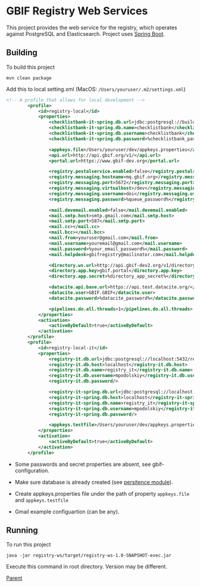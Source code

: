 # GBIF Registry Web Services

This project provides the web service for the registry, which operates against PostgreSQL
and Elasticsearch. Project uses [Spring Boot](https://github.com/spring-projects/spring-boot).

## Building

To build this project

 ```mvn clean package```

Add this to local setting.xml (MacOS: `/Users/youruser/.m2/settings.xml`)

````xml
<!-- A profile that allows for local development -->
        <profile>
            <id>registry-local</id>
            <properties>
                <checklistbank-it-spring.db.url>jdbc:postgresql://builds.gbif.org:5432/clb_spring</checklistbank-it-spring.db.url>
                <checklistbank-it-spring.db.name>checklistbank</checklistbank-it-spring.db.name>
                <checklistbank-it-spring.db.username>checklistbank</checklistbank-it-spring.db.username>
                <checklistbank-it-spring.db.password>%checklistbank_password%</checklistbank-it-spring.db.password>

                <appkeys.file>/Users/youruser/dev/appkeys.properties</appkeys.file>
                <api.url>http://api.gbif.org/v1/</api.url>
                <portal.url>https://www.gbif-dev.org</portal.url>

                <registry.postalservice.enabled>false</registry.postalservice.enabled>
                <registry.messaging.hostname>mq.gbif.org</registry.messaging.hostname>
                <registry.messaging.port>5672</registry.messaging.port>
                <registry.messaging.virtualhost>/dev</registry.messaging.virtualhost>
                <registry.messaging.username>doi</registry.messaging.username>
                <registry.messaging.password>%queue_password%</registry.messaging.password>

                <mail.devemail.enabled>false</mail.devemail.enabled>
                <mail.smtp.host>smtp.gmail.com</mail.smtp.host>
                <mail.smtp.port>587</mail.smtp.port>
                <mail.cc></mail.cc>
                <mail.bcc></mail.bcc>
                <mail.from>youruser@gmail.com</mail.from>
                <mail.username>youremail@gmail.com</mail.username>
                <mail.password>%your_email_password%</mail.password>
                <mail.helpdesk>gbifregistry@mailinator.com</mail.helpdesk>

                <directory.ws.url>http://api.gbif-dev2.org/v1/directory/</directory.ws.url>
                <directory.app.key>gbif.portal</directory.app.key>
                <directory.app.secret>%directory_app_secret%</directory.app.secret>

                <datacite.api.base.url>https://api.test.datacite.org/</datacite.api.base.url>
                <datacite.user>GBIF.GBIF</datacite.user>
                <datacite.password>%datacite_password%</datacite.password>

                <pipelines.do.all.threads>1</pipelines.do.all.threads>
            </properties>
            <activation>
                <activeByDefault>true</activeByDefault>
            </activation>
        </profile>
        <profile>
            <id>registry-local-it</id>
            <properties>
                <registry-it.db.url>jdbc:postgresql://localhost:5432/registry_it</registry-it.db.url>
                <registry-it.db.host>localhost</registry-it.db.host>
                <registry-it.db.name>registry_it</registry-it.db.name>
                <registry-it.db.username>mpodolskiy</registry-it.db.username>
                <registry-it.db.password/>

                <registry-it-spring.db.url>jdbc:postgresql://localhost:5432/registry_it</registry-it-spring.db.url>
                <registry-it-spring.db.host>localhost</registry-it-spring.db.host>
                <registry-it-spring.db.name>registry_it</registry-it-spring.db.name>
                <registry-it-spring.db.username>mpodolskiy</registry-it-spring.db.username>
                <registry-it-spring.db.password/>

                <appkeys.testfile>/Users/youruser/dev/appkeys.properties</appkeys.testfile>
            </properties>
            <activation>
                <activeByDefault>true</activeByDefault>
            </activation>
        </profile>
````

 * Some passwords and secret properties are absent, see gbif-configuration.

 * Make sure database is already created (see [persitence module](../registry-persistence/README.md)).

 * Create appkeys.properties file under the path of property `appkeys.file` and `appkeys.testfile`

 * Gmail example configuartion (can be any).

## Running

To run this project

```java -jar registry-ws/target/registry-ws-1.0-SNAPSHOT-exec.jar```

Execute this command in root directory. Version may be different.

[Parent](../README.md)

